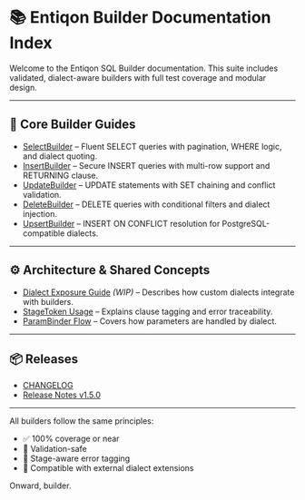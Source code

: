 # 📚 Entiqon Builder Documentation Index

Welcome to the Entiqon SQL Builder documentation. This suite includes validated, dialect-aware builders with full test coverage and modular design.

---

## 📘 Core Builder Guides

- [SelectBuilder](dev/builder/select_builder.md) – Fluent SELECT queries with pagination, WHERE logic, and dialect quoting.
- [InsertBuilder](dev/builder/insert_builder.md) – Secure INSERT queries with multi-row support and RETURNING clause.
- [UpdateBuilder](dev/builder/update_builder.md) – UPDATE statements with SET chaining and conflict validation.
- [DeleteBuilder](dev/builder/delete_builder.md) – DELETE queries with conditional filters and dialect injection.
- [UpsertBuilder](dev/builder/upsert_builder.md) – INSERT ON CONFLICT resolution for PostgreSQL-compatible dialects.

---

## ⚙️ Architecture & Shared Concepts

- [Dialect Exposure Guide](dev/core/driver/dialect.md) *(WIP)* – Describes how custom dialects integrate with builders.
- [StageToken Usage](dev/builder/builder_guide.md#stagetoken) – Explains clause tagging and error traceability.
- [ParamBinder Flow](dev/builder/builder_guide.md#parambinder) – Covers how parameters are handled by dialect.

---

## 📦 Releases

- [CHANGELOG](./CHANGELOG.md)
- [Release Notes v1.5.0](./releases/release-notes-v1.5.0.md)

---

All builders follow the same principles:
- ✅ 100% coverage or near
- 🔐 Validation-safe
- 🧠 Stage-aware error tagging
- 🧩 Compatible with external dialect extensions

Onward, builder.
